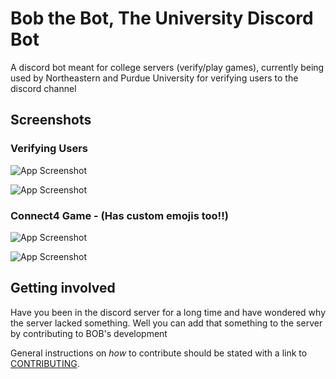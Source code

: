 
# Bob the Bot, The University Discord Bot

A discord bot meant for college servers (verify/play games), currently being used by Northeastern and Purdue University for verifying users to the discord channel


## Screenshots

### Verifying Users
![App Screenshot](https://i.imgur.com/2FBVsNV.png)

![App Screenshot](https://i.imgur.com/G2Qa2aH.png)

### Connect4 Game - (Has custom emojis too!!)
![App Screenshot](https://i.imgur.com/J14QUjB.png)



![App Screenshot](https://i.imgur.com/NDKWuqX.png)

## Getting involved
Have you been in the discord server for a long time and have wondered why the server
lacked something. Well you can add that something to the server by contributing to BOB's 
development

General instructions on _how_ to contribute should be stated with a link to [CONTRIBUTING](CONTRIBUTING.md).
